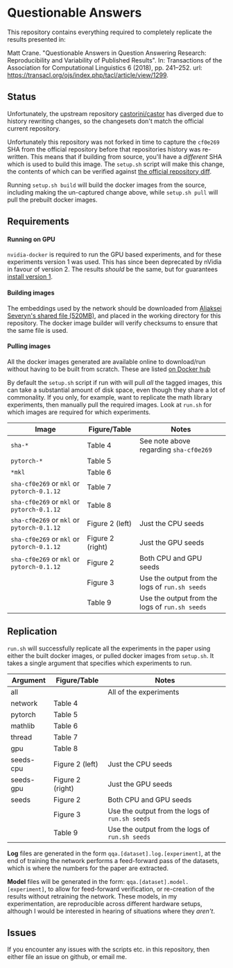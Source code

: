 # Questionable Answers

This repository contains everything required to completely replicate the results presented in:

Matt Crane. "Questionable Answers in Question Answering Research: Reproducibility and Variability of Published Results". In: Transactions of the Association for Computational Linguistics 6 (2018), pp. 241–252. url: https://transacl.org/ojs/index.php/tacl/article/view/1299.

## Status

Unfortunately, the upstream repository
[castorini/castor](//github.com/castorini/castor) has diverged due to history
rewriting changes, so the changesets don't match the official current
repository.

Unfortunately this repository was not forked in time to capture the `cf0e269`
SHA from the official repository before that repositories history was
re-written. This means that if building from source, you'll have a _different_
SHA which is used to build this image. The `setup.sh` script will make this
change, the contents of which can be verified against [the official repository
diff](//github.com/castorini/castor/commit/ed4dba249712e8bbaf5ed7c1486dff52b472daf4).

Running `setup.sh build` will build the docker images from the source,
including making the un-captured change above, while `setup.sh pull` will pull
the prebuilt docker images.

## Requirements

#### Running on GPU

`nvidia-docker` is required to run the GPU based experiments, and for these
experiments version 1 was used. This has since been deprecated by nVidia in
favour of version 2. The results _should_ be the same, but for guarantees
[install version 1](//github.com/nvidia/nvidia-docker/wiki/Installation-(version-1.0)).

#### Building images

The embeddings used by the network should be downloaded from [Aliaksei Severyn's shared file
(520MB)](//drive.google.com/folderview?id=0B-yipfgecoSBfkZlY2FFWEpDR3M4Qkw5U055MWJrenE5MTBFVXlpRnd0QjZaMDQxejh1cWs&usp=sharing),
and placed in the working directory for this repository. The docker image
builder will verify checksums to ensure that the same file is used.

#### Pulling images

All the docker images generated are available online to download/run without
having to be built from scratch. These are listed [on Docker hub](//hub.docker.com/r/snapbug/qqa/tags/)

By default the `setup.sh` script if run with will pull _all_ the tagged images,
this can take a substantial amount of disk space, even though they share a lot
of commonality. If you only, for example, want to replicate the math library
experiments, then manually pull the required images. Look at `run.sh` for which
images are required for which experiments.

| Image                                      | Figure/Table     | Notes                                          |
|--------------------------------------------|------------------|------------------------------------------------|
| `sha-*`                                    | Table 4          | See note above regarding `sha-cf0e269`         |
| `pytorch-*`                                | Table 5          |                                                |
| `*mkl`                                     | Table 6          |                                                |
| `sha-cf0e269` or `mkl` or `pytorch-0.1.12` | Table 7          |                                                |
| `sha-cf0e269` or `mkl` or `pytorch-0.1.12` | Table 8          |                                                |
| `sha-cf0e269` or `mkl` or `pytorch-0.1.12` | Figure 2 (left)  | Just the CPU seeds                             |
| `sha-cf0e269` or `mkl` or `pytorch-0.1.12` | Figure 2 (right) | Just the GPU seeds                             |
| `sha-cf0e269` or `mkl` or `pytorch-0.1.12` | Figure 2         | Both CPU and GPU seeds                         |
|                                            | Figure 3         | Use the output from the logs of `run.sh seeds` |
|                                            | Table 9          | Use the output from the logs of `run.sh seeds` |

## Replication

`run.sh` will successfully replicate all the experiments in the paper using
either the built docker images, or pulled docker images from `setup.sh`. It
takes a single argument that specifies which experiments to run.

| Argument  | Figure/Table     | Notes                                          |
|-----------|------------------|------------------------------------------------|
| all       |                  | All of the experiments                         |
| network   | Table 4          |                                                |
| pytorch   | Table 5          |                                                |
| mathlib   | Table 6          |                                                |
| thread    | Table 7          |                                                |
| gpu       | Table 8          |                                                |
| seeds-cpu | Figure 2 (left)  | Just the CPU seeds                             |
| seeds-gpu | Figure 2 (right) | Just the GPU seeds                             |
| seeds     | Figure 2         | Both CPU and GPU seeds                         |
|           | Figure 3         | Use the output from the logs of `run.sh seeds` |
|           | Table 9          | Use the output from the logs of `run.sh seeds` |

**Log** files are generated in the form `qqa.[dataset].log.[experiment]`, at the
end of training the network performs a feed-forward pass of the datasets, which
is where the numbers for the paper are extracted.

**Model** files will be generated in the form:
`qqa.[dataset].model.[experiment]`, to allow for feed-forward verification, or
re-creation of the results without retraining the network. These models, in my
experimentation, are reproducible across different hardware setups, although I
would be interested in hearing of situations where they _aren't_.

## Issues

If you encounter any issues with the scripts etc. in this repository, then
either file an issue on github, or email me.
